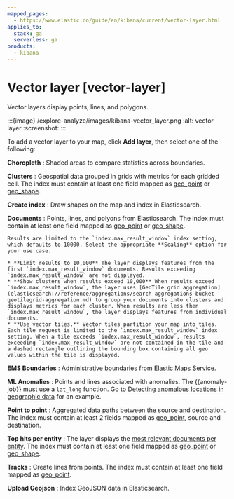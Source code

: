 ```yaml
---
mapped_pages:
  - https://www.elastic.co/guide/en/kibana/current/vector-layer.html
applies_to:
  stack: ga
  serverless: ga
products:
  - kibana
---
```


# Vector layer [vector-layer]

Vector layers display points, lines, and polygons.

:::{image} /explore-analyze/images/kibana-vector_layer.png
:alt: vector layer
:screenshot:
:::

To add a vector layer to your map, click **Add layer**, then select one of the following:

**Choropleth**
:   Shaded areas to compare statistics across boundaries.

**Clusters**
:   Geospatial data grouped in grids with metrics for each gridded cell. The index must contain at least one field mapped as [geo_point](elasticsearch://reference/elasticsearch/mapping-reference/geo-point.md) or [geo_shape](elasticsearch://reference/elasticsearch/mapping-reference/geo-shape.md).

**Create index**
:   Draw shapes on the map and index in Elasticsearch.

**Documents**
:   Points, lines, and polyons from Elasticsearch. The index must contain at least one field mapped as [geo_point](elasticsearch://reference/elasticsearch/mapping-reference/geo-point.md) or [geo_shape](elasticsearch://reference/elasticsearch/mapping-reference/geo-shape.md).

    Results are limited to the `index.max_result_window` index setting, which defaults to 10000. Select the appropriate **Scaling** option for your use case.

    * **Limit results to 10,000** The layer displays features from the first `index.max_result_window` documents. Results exceeding `index.max_result_window` are not displayed.
    * **Show clusters when results exceed 10,000** When results exceed `index.max_result_window`, the layer uses [GeoTile grid aggregation](elasticsearch://reference/aggregations/search-aggregations-bucket-geotilegrid-aggregation.md) to group your documents into clusters and displays metrics for each cluster. When results are less then `index.max_result_window`, the layer displays features from individual documents.
    * **Use vector tiles.** Vector tiles partition your map into tiles. Each tile request is limited to the `index.max_result_window` index setting. When a tile exceeds `index.max_result_window`, results exceeding `index.max_result_window` are not contained in the tile and a dashed rectangle outlining the bounding box containing all geo values within the tile is displayed.


**EMS Boundaries**
:   Administrative boundaries from [Elastic Maps Service](https://www.elastic.co/elastic-maps-service).

**ML Anomalies**
:   Points and lines associated with anomalies. The {{anomaly-job}} must use a `lat_long` function. Go to [Detecting anomalous locations in geographic data](../../machine-learning/anomaly-detection/geographic-anomalies.md) for an example.

**Point to point**
:   Aggregated data paths between the source and destination. The index must contain at least 2 fields mapped as [geo_point](elasticsearch://reference/elasticsearch/mapping-reference/geo-point.md), source and destination.

**Top hits per entity**
:   The layer displays the [most relevant documents per entity](maps-top-hits-aggregation.md). The index must contain at least one field mapped as [geo_point](elasticsearch://reference/elasticsearch/mapping-reference/geo-point.md) or [geo_shape](elasticsearch://reference/elasticsearch/mapping-reference/geo-shape.md).

**Tracks**
:   Create lines from points. The index must contain at least one field mapped as [geo_point](elasticsearch://reference/elasticsearch/mapping-reference/geo-point.md).

**Upload Geojson**
:   Index GeoJSON data in Elasticsearch.




